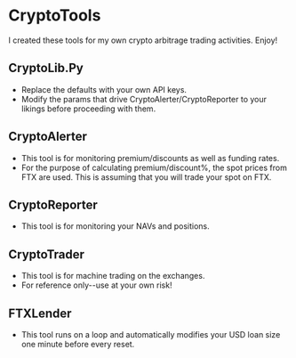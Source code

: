 # CryptoTools
I created these tools for my own crypto arbitrage trading activities.  Enjoy!

## CryptoLib.Py
- Replace the defaults with your own API keys.
- Modify the params that drive CryptoAlerter/CryptoReporter to your likings before proceeding with them.

## CryptoAlerter
- This tool is for monitoring premium/discounts as well as funding rates.
- For the purpose of calculating premium/discount%, the spot prices from FTX are used.  This is assuming that you will trade your spot on FTX.

## CryptoReporter
- This tool is for monitoring your NAVs and positions.

## CryptoTrader
- This tool is for machine trading on the exchanges.
- For reference only--use at your own risk!

## FTXLender
- This tool runs on a loop and automatically modifies your USD loan size one minute before every reset.